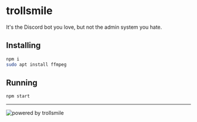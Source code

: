 # trollsmile

It's the Discord bot you love, but not the admin system you hate.

## Installing

```bash
npm i
sudo apt install ffmpeg
```

## Running

```bash
npm start
```

---
![powered by trollsmile](https://nxtbot.ml/powered%20by%202.svg)
